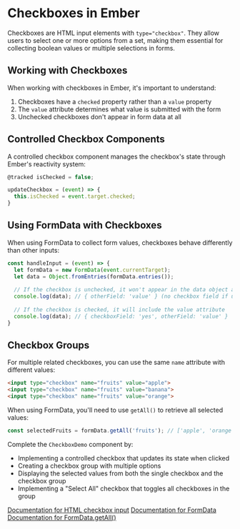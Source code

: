 # Checkboxes in Ember

Checkboxes are HTML input elements with `type="checkbox"`. They allow users to select one or more options from a set, making them essential for collecting boolean values or multiple selections in forms.

## Working with Checkboxes

When working with checkboxes in Ember, it's important to understand:

1. Checkboxes have a `checked` property rather than a `value` property
2. The `value` attribute determines what value is submitted with the form
3. Unchecked checkboxes don't appear in form data at all

## Controlled Checkbox Components

A controlled checkbox component manages the checkbox's state through Ember's reactivity system:

```js
@tracked isChecked = false;

updateCheckbox = (event) => {
  this.isChecked = event.target.checked;
}
```

## Using FormData with Checkboxes

When using FormData to collect form values, checkboxes behave differently than other inputs:

```js
const handleInput = (event) => {
  let formData = new FormData(event.currentTarget);
  let data = Object.fromEntries(formData.entries());
  
  // If the checkbox is unchecked, it won't appear in the data object at all
  console.log(data); // { otherField: 'value' } (no checkbox field if unchecked)
  
  // If the checkbox is checked, it will include the value attribute
  console.log(data); // { checkboxField: 'yes', otherField: 'value' }
}
```

## Checkbox Groups

For multiple related checkboxes, you can use the same `name` attribute with different values:

```html
<input type="checkbox" name="fruits" value="apple">
<input type="checkbox" name="fruits" value="banana">
<input type="checkbox" name="fruits" value="orange">
```

When using FormData, you'll need to use `getAll()` to retrieve all selected values:

```js
const selectedFruits = formData.getAll('fruits'); // ['apple', 'orange']
```

<p class="call-to-play">
  Complete the <code>CheckboxDemo</code> component by:
  <ul>
    <li>Implementing a controlled checkbox that updates its state when clicked</li>
    <li>Creating a checkbox group with multiple options</li>
    <li>Displaying the selected values from both the single checkbox and the checkbox group</li>
    <li>Implementing a "Select All" checkbox that toggles all checkboxes in the group</li>
  </ul>
</p>

[Documentation for HTML checkbox input][mdn-checkbox]
[Documentation for FormData][mdn-formdata]
[Documentation for FormData.getAll()][mdn-formdata-getall]

[mdn-checkbox]: https://developer.mozilla.org/en-US/docs/Web/HTML/Element/input/checkbox
[mdn-formdata]: https://developer.mozilla.org/en-US/docs/Web/API/FormData
[mdn-formdata-getall]: https://developer.mozilla.org/en-US/docs/Web/API/FormData/getAll

